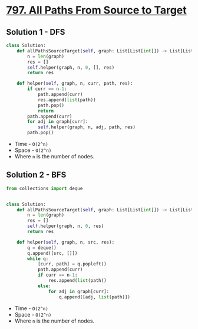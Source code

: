 # [797. All Paths From Source to Target](https://leetcode.com/problems/all-paths-from-source-to-target/)

## Solution 1 - DFS

```py
class Solution:
    def allPathsSourceTarget(self, graph: List[List[int]]) -> List[List[int]]:
        n = len(graph)
        res = []
        self.helper(graph, n, 0, [], res)
        return res

    def helper(self, graph, n, curr, path, res):
        if curr == n-1:
            path.append(curr)
            res.append(list(path))
            path.pop()
            return
        path.append(curr)
        for adj in graph[curr]:
            self.helper(graph, n, adj, path, res)
        path.pop()
```

- Time - `O(2^n)`
- Space - `O(2^n)`
- Where `n` is the number of nodes.
  
## Solution 2 - BFS

```py
from collections import deque


class Solution:
    def allPathsSourceTarget(self, graph: List[List[int]]) -> List[List[int]]:
        n = len(graph)
        res = []
        self.helper(graph, n, 0, res)
        return res

    def helper(self, graph, n, src, res):
        q = deque()
        q.append([src, []])
        while q:
            [curr, path] = q.popleft()
            path.append(curr)
            if curr == n-1:
                res.append(list(path))
            else:
                for adj in graph[curr]:
                    q.append([adj, list(path)])
```

- Time - `O(2^n)`
- Space - `O(2^n)`
- Where `n` is the number of nodes.